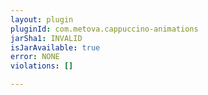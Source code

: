 ```yaml
---
layout: plugin
pluginId: com.metova.cappuccino-animations
jarSha1: INVALID
isJarAvailable: true
error: NONE
violations: []

---
```

